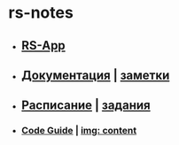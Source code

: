 # rs-notes

+ ## [RS-App](https://app.rs.school/)
+ ## [Документация](https://docs.rs.school/#/) | [заметки](./rs-school.txt)
+ ## [Расписание](https://docs.google.com/spreadsheets/d/1oM2O8DtjC0HodB3j7hcIResaWBw8P18tXkOl1ymelvE/htmlview?pru=AAABeA1TFVs*_4MFet--4cNIT4VDWYqLQQ#gid=1641310155) | [задания](https://rolling-scopes-school.github.io/stage0/#/)


- ### [Code Guide](https://codeguide.co/#html-reducing-markup) | [img: content](https://user-images.githubusercontent.com/70851474/109475469-ce488e80-7a86-11eb-988d-0fd16539737e.png)
